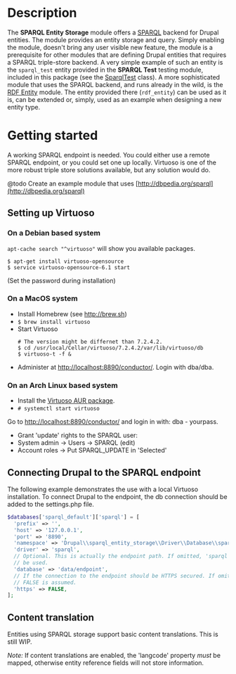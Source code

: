 # Description

The __SPARQL Entity Storage__ module offers a
[SPARQL](https://en.wikipedia.org/wiki/SPARQL) backend for Drupal entities. The
module provides an entity storage and query. Simply enabling the module, doesn't
bring any user visible new feature, the module is a prerequisite for other
modules that are defining Drupal entities that requires a SPARQL triple-store
backend. A very simple example of such an entity is the `sparql_test` entity
provided in the __SPARQL Test__ testing module, included in this package (see
the [SparqlTest](./tests/modules/sparql_test/src/Entity/SparqlTest.php) class).
A more sophisticated module that uses the SPARQL backend, and runs already in
the wild, is the [RDF Entity](https://www.drupal.org/project/rdf_entity) module.
The entity provided there (`rdf_entity`) can be used as it is, can be extended
or, simply, used as an example when designing a new entity type.

# Getting started

A working SPARQL endpoint is needed. You could either use a remote SPARQL
endpoint, or you could set one up locally. Virtuoso is one of the more robust
triple store solutions available, but any solution would do.

@todo Create an example module that uses
[http://dbpedia.org/sparql](http://dbpedia.org/sparql)

## Setting up Virtuoso

### On a Debian based system

`apt-cache search "^virtuoso"` will show you available packages.

```
$ apt-get install virtuoso-opensource
$ service virtuoso-opensource-6.1 start
```
 
(Set the password during installation)

### On a MacOS system

- Install Homebrew (see http://brew.sh)
- `$ brew install virtuoso`
- Start Virtuoso
    ```
    # The version might be differnet than 7.2.4.2.
    $ cd /usr/local/Cellar/virtuoso/7.2.4.2/var/lib/virtuoso/db
    $ virtuoso-t -f &
    ```
- Administer at
[http://localhost:8890/conductor/](http://localhost:8890/conductor/). Login with dba/dba.

### On an Arch Linux based system

- Install the
  [Virtuoso AUR package](https://aur.archlinux.org/packages/virtuoso/).
- `# systemctl start virtuoso`

Go to
[http://localhost:8890/conductor/](http://localhost:8890/conductor/)
and login in with: dba - yourpass.

- Grant 'update' rights to the SPARQL user:
- System admin -> Users -> SPARQL (edit)
- Account roles -> Put SPARQL_UPDATE in 'Selected'

## Connecting Drupal to the SPARQL endpoint

The following example demonstrates the use with a local Virtuoso installation. To connect Drupal to the endpoint, the db connection should be added to the settings.php file.

```php
$databases['sparql_default']['sparql'] = [
  'prefix' => '',
  'host' => '127.0.0.1',
  'port' => '8890',
  'namespace' => 'Drupal\\sparql_entity_storage\\Driver\\Database\\sparql',
  'driver' => 'sparql',
  // Optional. This is actually the endpoint path. If omitted, 'sparql' will
  // be used.
  'database' => 'data/endpoint',
  // If the connection to the endpoint should be HTTPS secured. If omitted,
  // FALSE is assumed.
  'https' => FALSE,
];
```

## Content translation
Entities using SPARQL storage support basic content translations. This is still WIP.

_Note:_ If content translations are enabled, the 'langcode' property _must_ be mapped, otherwise entity reference fields will not store information.
